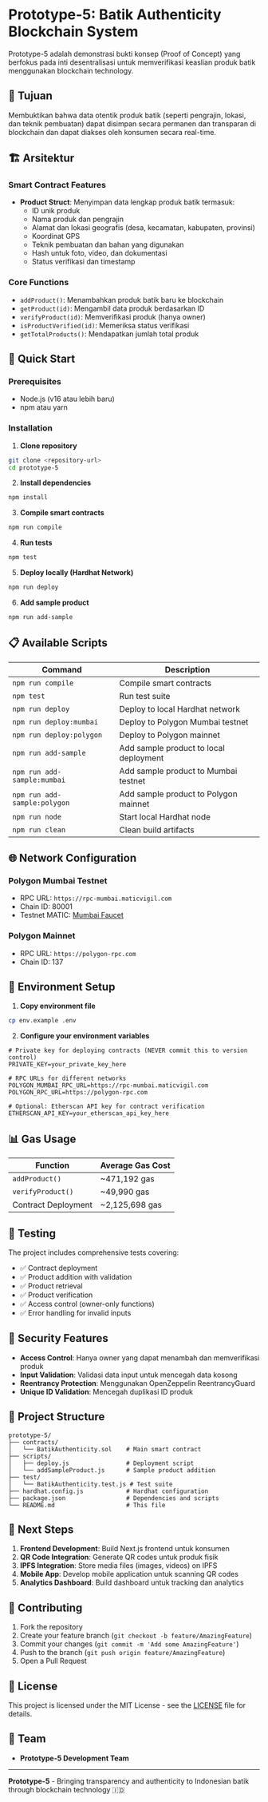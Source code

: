 # Prototype-5: Batik Authenticity Blockchain System

Prototype-5 adalah demonstrasi bukti konsep (Proof of Concept) yang berfokus pada inti desentralisasi untuk memverifikasi keaslian produk batik menggunakan blockchain technology.

## 🎯 Tujuan

Membuktikan bahwa data otentik produk batik (seperti pengrajin, lokasi, dan teknik pembuatan) dapat disimpan secara permanen dan transparan di blockchain dan dapat diakses oleh konsumen secara real-time.

## 🏗️ Arsitektur

### Smart Contract Features
- **Product Struct**: Menyimpan data lengkap produk batik termasuk:
  - ID unik produk
  - Nama produk dan pengrajin
  - Alamat dan lokasi geografis (desa, kecamatan, kabupaten, provinsi)
  - Koordinat GPS
  - Teknik pembuatan dan bahan yang digunakan
  - Hash untuk foto, video, dan dokumentasi
  - Status verifikasi dan timestamp

### Core Functions
- `addProduct()`: Menambahkan produk batik baru ke blockchain
- `getProduct(id)`: Mengambil data produk berdasarkan ID
- `verifyProduct(id)`: Memverifikasi produk (hanya owner)
- `isProductVerified(id)`: Memeriksa status verifikasi
- `getTotalProducts()`: Mendapatkan jumlah total produk

## 🚀 Quick Start

### Prerequisites
- Node.js (v16 atau lebih baru)
- npm atau yarn

### Installation

1. **Clone repository**
```bash
git clone <repository-url>
cd prototype-5
```

2. **Install dependencies**
```bash
npm install
```

3. **Compile smart contracts**
```bash
npm run compile
```

4. **Run tests**
```bash
npm test
```

5. **Deploy locally (Hardhat Network)**
```bash
npm run deploy
```

6. **Add sample product**
```bash
npm run add-sample
```

## 📋 Available Scripts

| Command | Description |
|---------|-------------|
| `npm run compile` | Compile smart contracts |
| `npm test` | Run test suite |
| `npm run deploy` | Deploy to local Hardhat network |
| `npm run deploy:mumbai` | Deploy to Polygon Mumbai testnet |
| `npm run deploy:polygon` | Deploy to Polygon mainnet |
| `npm run add-sample` | Add sample product to local deployment |
| `npm run add-sample:mumbai` | Add sample product to Mumbai testnet |
| `npm run add-sample:polygon` | Add sample product to Polygon mainnet |
| `npm run node` | Start local Hardhat node |
| `npm run clean` | Clean build artifacts |

## 🌐 Network Configuration

### Polygon Mumbai Testnet
- RPC URL: `https://rpc-mumbai.maticvigil.com`
- Chain ID: 80001
- Testnet MATIC: [Mumbai Faucet](https://faucet.polygon.technology/)

### Polygon Mainnet
- RPC URL: `https://polygon-rpc.com`
- Chain ID: 137

## 🔧 Environment Setup

1. **Copy environment file**
```bash
cp env.example .env
```

2. **Configure your environment variables**
```env
# Private key for deploying contracts (NEVER commit this to version control)
PRIVATE_KEY=your_private_key_here

# RPC URLs for different networks
POLYGON_MUMBAI_RPC_URL=https://rpc-mumbai.maticvigil.com
POLYGON_RPC_URL=https://polygon-rpc.com

# Optional: Etherscan API key for contract verification
ETHERSCAN_API_KEY=your_etherscan_api_key_here
```

## 📊 Gas Usage

| Function | Average Gas Cost |
|----------|------------------|
| `addProduct()` | ~471,192 gas |
| `verifyProduct()` | ~49,990 gas |
| Contract Deployment | ~2,125,698 gas |

## 🧪 Testing

The project includes comprehensive tests covering:
- ✅ Contract deployment
- ✅ Product addition with validation
- ✅ Product retrieval
- ✅ Product verification
- ✅ Access control (owner-only functions)
- ✅ Error handling for invalid inputs

## 🔐 Security Features

- **Access Control**: Hanya owner yang dapat menambah dan memverifikasi produk
- **Input Validation**: Validasi data input untuk mencegah data kosong
- **Reentrancy Protection**: Menggunakan OpenZeppelin ReentrancyGuard
- **Unique ID Validation**: Mencegah duplikasi ID produk

## 📁 Project Structure

```
prototype-5/
├── contracts/
│   └── BatikAuthenticity.sol    # Main smart contract
├── scripts/
│   ├── deploy.js                # Deployment script
│   └── addSampleProduct.js      # Sample product addition
├── test/
│   └── BatikAuthenticity.test.js # Test suite
├── hardhat.config.js            # Hardhat configuration
├── package.json                 # Dependencies and scripts
└── README.md                    # This file
```

## 🔮 Next Steps

1. **Frontend Development**: Build Next.js frontend untuk konsumen
2. **QR Code Integration**: Generate QR codes untuk produk fisik
3. **IPFS Integration**: Store media files (images, videos) on IPFS
4. **Mobile App**: Develop mobile application untuk scanning QR codes
5. **Analytics Dashboard**: Build dashboard untuk tracking dan analytics

## 🤝 Contributing

1. Fork the repository
2. Create your feature branch (`git checkout -b feature/AmazingFeature`)
3. Commit your changes (`git commit -m 'Add some AmazingFeature'`)
4. Push to the branch (`git push origin feature/AmazingFeature`)
5. Open a Pull Request

## 📄 License

This project is licensed under the MIT License - see the [LICENSE](LICENSE) file for details.

## 👥 Team

- **Prototype-5 Development Team**

---

**Prototype-5** - Bringing transparency and authenticity to Indonesian batik through blockchain technology 🇮🇩